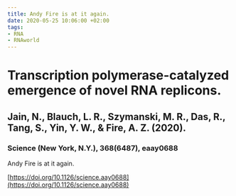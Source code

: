 ```yaml
---
title: Andy Fire is at it again.
date: 2020-05-25 10:06:00 +02:00
tags:
- RNA
- RNAworld
---
```


# Transcription polymerase-catalyzed emergence of novel RNA replicons.  

## Jain, N., Blauch, L. R., Szymanski, M. R., Das, R., Tang, S., Yin, Y. W., & Fire, A. Z. (2020).  

### Science (New York, N.Y.), 368(6487), eaay0688
  
Andy Fire is at it again.


[https://doi.org/10.1126/science.aay0688](https://doi.org/10.1126/science.aay0688)